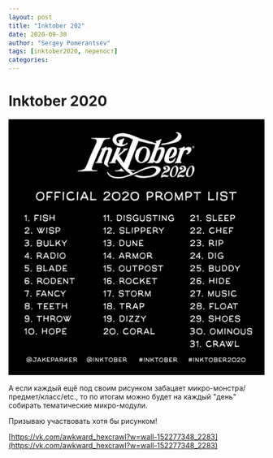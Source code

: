 ```yaml
---
layout: post
title: "Inktober 202"
date: 2020-09-30
author: "Sergey Pomerantsev"
tags: [inktober2020, перепост]
categories:
---
```


# Inktober 2020

![](assets/images/_inktober20-0.jpg)

А если каждый ещё под своим рисунком забацает микро-монстра/предмет/класс/etc., то по итогам можно будет на каждый "день" собирать тематические микро-модули.

Призываю участвовать хотя бы рисунком!

[https://vk.com/awkward_hexcrawl?w=wall-152277348_2283](https://vk.com/awkward_hexcrawl?w=wall-152277348_2283)
